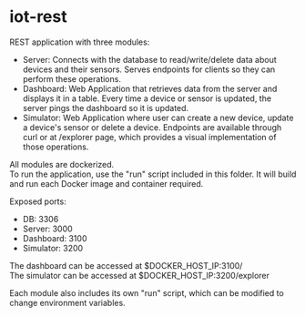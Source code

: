 # iot-rest

REST application with three modules:  
- Server: Connects with the database to read/write/delete data about devices and their sensors. Serves endpoints for clients so they can perform these operations.  
- Dashboard: Web Application that retrieves data from the server and displays it in a table. Every time a device or sensor is updated, the server pings the dashboard so it is updated.  
- Simulator: Web Application where user can create a new device, update a device's sensor or delete a device. Endpoints are available through curl or at /explorer page, which provides a visual implementation of those operations.  
  
All modules are dockerized.  
To run the application, use the "run" script included in this folder. It will build and run each Docker image and container required.  
  
Exposed ports:  
- DB: 3306  
- Server: 3000  
- Dashboard: 3100  
- Simulator: 3200  
  
The dashboard can be accessed at $DOCKER_HOST_IP:3100/  
The simulator can be accessed at $DOCKER_HOST_IP:3200/explorer  
  
Each module also includes its own "run" script, which can be modified to change environment variables.  
